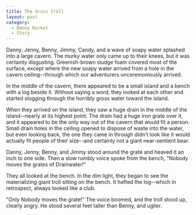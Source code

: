 ```yaml
---
title: The drain troll
layout: post
category:
  - Danny Rocket
  - Story
---
```

Danny, Jenny, Benny, Jimmy, Candy, and a wave of soapy water splashed into a large cavern. The murky water only came up to their knees, but it was certainly disgusting. Greenish-brown sludge foam covered most of the surface, except where the new soapy water arrived from a hole in the cavern ceiling--through which our adventurers unceremoniously arrived.

In the middle of the cavern, there appeared to be a small island and a bench with a log beside it. Without saying a word, they looked at each other and started slogging through the horribly gross water toward the island.

When they arrived on the island, they saw a huge drain in the middle of the island--nearly at its highest point. The drain had a huge iron grate over it, and it appeared to be the only way out of the cavern that would fit a person. Small drain holes in the ceiling opened to dispose of waste into the water, but even looking back, the one they came in through didn't look like it would actually fit people of their size--and certainly not a giant near-sentient bear.

Danny, Jenny, Benny, and Jimmy stood around the grate and heaved it an inch to one side. Then a slow rumbly voice spoke from the bench, "Nobody moves the grates of Drainwater!"

They all looked at the bench. In the dim light, they began to see the materializing giant troll sitting on the bench. It hefted the log--which in retrospect, always looked like a club.

"Only Nobody moves the grate!" The voice boomed, and the troll stood up, clearly angry. He stood several feet taller than Benny, and uglier.